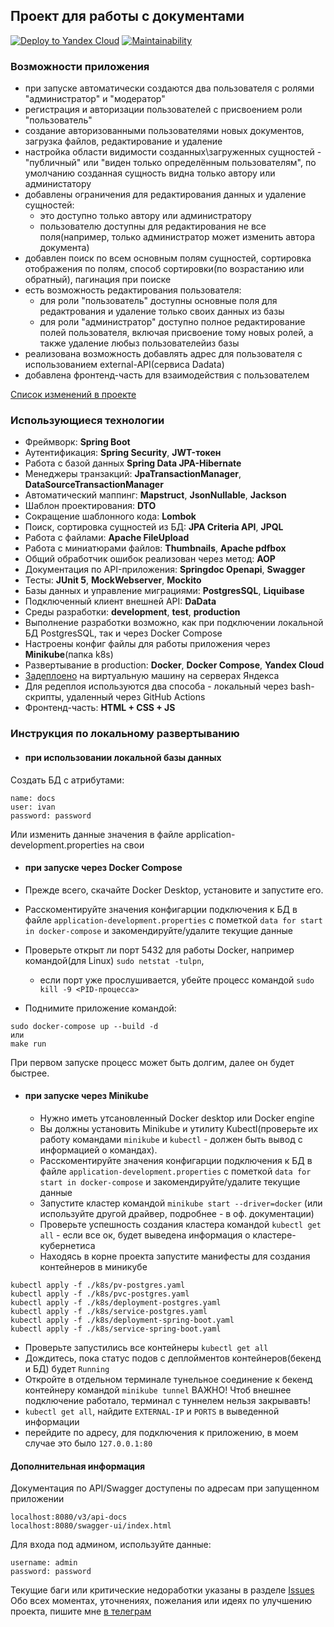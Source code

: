 ## Проект для работы с документами

[![Deploy to Yandex Cloud](https://github.com/DEGTEVUWU/DocumentAccounting2/actions/workflows/deploy.yml/badge.svg)](https://github.com/DEGTEVUWU/DocumentAccounting2/actions/workflows/deploy.yml)
[![Maintainability](https://api.codeclimate.com/v1/badges/16e4e661c847bf77836f/maintainability)](https://codeclimate.com/github/DEGTEVUWU/DocumentAccounting2/maintainability)


### Возможности приложения
- при запуске автоматически создаются два пользователя с ролями "администратор" и "модератор"
- регистрация и авторизации пользователей с присвоением роли "пользователь"
- создание авторизованными пользователями новых документов, загрузка файлов, редактирование и удаление
- настройка области видимости созданных\загруженных сущностей - "публичный" или "виден только определённым пользователям", по умолчанию созданная сущность видна только автору или администатору
- добавлены ограничения для редактирования данных и удаление сущностей:
   - это доступно только автору или администратору
   - пользователю доступны для редактирования не все поля(например, только администратор может изменить автора документа)
- добавлен поиск по всем основным полям сущностей, сортировка отображения по полям, способ сортировки(по возрастанию или обратный), пагинация при поиске
- есть возможность редактирования пользователя: 
   - для роли "пользователь" доступны основные поля для редактрования и удаление только своих данных из базы
   - для роли "администратор" доступно полное редактирование полей пользователя, включая присвоение тому новых ролей, а также удаление любыз пользователейиз базы
- реализована возможность добавлять адрес для пользователя с использованием external-API(сервиса Dadata) 
- добавлена фронтенд-часть для взаимодействия с пользователем

[Список изменений в проекте](ListOfUpdates.md)

### Использующиеся технологии
- Фреймворк: **Spring Boot**
- Аутентификация: **Spring Security**, **JWT-токен**
- Работа с базой данных **Spring Data JPA-Hibernate**
- Менеджеры транзакций: **JpaTransactionManager**, **DataSourceTransactionManager**
- Автоматический маппинг: **Mapstruct**, **JsonNullable**, **Jackson**
- Шаблон проектирования: **DTO**
- Сокращение шаблонного кода: **Lombok**
- Поиск, сортировка сущностей из БД: **JPA Criteria API**, **JPQL**
- Работа с файлами: **Apache FileUpload**
- Работа с миниатюрами файлов: **Thumbnails**, **Apache pdfbox**
- Общий обработчик ошибок реализован через метод: **AOP**
- Документация по API-приложения: **Springdoc Openapi**, **Swagger**
- Тесты: **JUnit 5**, **MockWebserver**, **Mockito**
- Базы данных и управление миграциями: **PostgresSQL**, **Liquibase** 
- Подключенный клиент внешней API: **DaData**
- Среды разработки: **development**, **test**, **production**
- Выполнение разработки возможно, как при подключении локальной БД PostgresSQL, так и через Docker Compose
- Настроены конфиг файлы для работы приложения через **Minikube**(папка k8s)
- Развертывание в production: **Docker**, **Docker Compose**, **Yandex Cloud**
- [Задеплоено](http://84.201.157.0:8080/) на виртуальную машину на серверах Яндекса
- Для редеплоя используются два способа - локальный через bash-скрипты, удаленный через GitHub Actions 
- Фронтенд-часть: **HTML + CSS + JS**

### Инструкция по локальному развертыванию
- #### при использовании локальной базы данных
Создать БД с атрибутами:
```
name: docs
user: ivan
password: password
```
Или изменить данные значения в файле application-development.properties на свои  

- #### при запуске через Docker Compose

 - Прежде всего, скачайте Docker Desktop, установите и запустите его.  
 - Расскоментируйте значения конфигарции подключения к БД в файле `application-development.properties` с пометкой `data for start in docker-compose` и закомендируйте/удалите текущие данные   
 - Проверьте открыт ли порт 5432 для работы Docker, например командой(для Linux) `sudo netstat -tulpn`, 
   - если порт уже прослушивается, убейте процесс командой `sudo kill -9 <PID-процесса>`
 - Поднимите приложение командой:   
```
sudo docker-compose up --build -d
или
make run
```
При первом запуске процесс может быть долгим, далее он будет быстрее.  

- #### при запуске через Minikube
  - Нужно иметь утсановленный Docker desktop или Docker engine
  - Вы должны установить Minikube и утилиту Kubectl(проверьте их работу командами `minikube` и `kubectl` - должен быть вывод с информацией о командах). 
  - Расскоментируйте значения конфигарции подключения к БД в файле `application-development.properties` с пометкой `data for start in docker-compose` и закомендируйте/удалите текущие данные
  - Запустите кластер командой `minikube start --driver=docker` (или используйте другой драйвер, подробнее - в оф. документации)
  - Проверьте успешность создания кластера командой `kubectl get all` - если все ок, будет выведена информация о кластере-кубернетиса
  - Находясь в корне проекта запустите манифесты для создания контейнеров в миникубе
```
kubectl apply -f ./k8s/pv-postgres.yaml
kubectl apply -f ./k8s/pvc-postgres.yaml
kubectl apply -f ./k8s/deployment-postgres.yaml
kubectl apply -f ./k8s/service-postgres.yaml
kubectl apply -f ./k8s/deployment-spring-boot.yaml
kubectl apply -f ./k8s/service-spring-boot.yaml
```
  - Проверьте запустились все контейнеры `kubectl get all`
  - Дождитесь, пока статус подов с деплойментов контейнеров(бекенд и БД) будет `Running`
  - Откройте в отдельном терминале тунельное соединение к бекенд контейнеру командой `minikube tunnel`
ВАЖНО! Чтоб внешнее подключение работало, терминал с туннелем нельзя закрывавть!
  - `kubectl get all`, найдите `EXTERNAL-IP` и `PORTS` в выведенной информации
  - перейдите по адресу, для подключения к приложению, в моем случае это было `127.0.0.1:80`


#### Дополнительная информация
Документация по API/Swagger доступены по адресам при запущенном приложении 
``` 
localhost:8080/v3/api-docs
localhost:8080/swagger-ui/index.html
```
Для входа под админом, используйте данные:
```  
username: admin
password: password
```

Текущие баги или критические недоработки указаны в разделе [Issues](https://github.com/DEGTEVUWU/DocumentAccounting2/issues)  
Обо всех моментах, уточнениях, пожелания или идеях по улучшению проекта, пишите мне [в телеграм](https://t.me/ar_terria)




